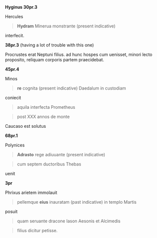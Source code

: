 **Hyginus 30pr.3**

Hercules 
> **Hydram** Minerua monstrante (present indicative)

interfecit.

**38pr.3** (having a lot of trouble with this one)

Procrustes erat Neptuni filius. 
ad hunc hospes cum uenisset, minori lecto proposito, reliquam corporis partem praecidebat.

**45pr.4**

Minos
> **re** cognita (present indicative) Daedalum in custodiam 

coniecit

> aquila interfecta Prometheus

> post ⅩⅩⅩ annos de monte 

Caucaso est solutus

**68pr.1**

Polynices

> **Adrasto** rege adiuuante (present indicative)

> cum septem ductoribus Thebas 

uenit

**3pr**

Phrixus arietem immolauit 

> pellemque **eius** inauratam (past indicative) in templo Martis 

posuit 

> quam seruante dracone Iason Aesonis et Alcimedis 

> filius dicitur petisse.


